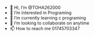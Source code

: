 - 👋 Hi, I’m @TOHA262000
- 👀 I’m interested in Programing
- 🌱 I’m currently learning c programing
- 💞️ I’m looking to collaborate on anytime
- 📫 How to reach me 01745703347

<!---
TOHA262000/TOHA262000 is a ✨ special ✨ repository because its `README.md` (this file) appears on your GitHub profile.
You can click the Preview link to take a look at your changes.
--->
